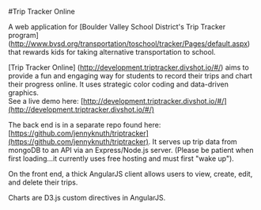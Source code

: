 #Trip Tracker Online

A web application for [Boulder Valley School District's Trip Tracker program] (http://www.bvsd.org/transportation/toschool/tracker/Pages/default.aspx) that rewards kids for taking alternative transportation to school.

[Trip Tracker Online] (http://development.triptracker.divshot.io/#/) aims to provide a fun and engaging way for students to record their trips and chart their progress online. It uses strategic color coding and data-driven graphics.  
See a live demo here: [http://development.triptracker.divshot.io/#/](http://development.triptracker.divshot.io/#/)

The back end is in a separate repo found here: [https://github.com/jennyknuth/triptracker](https://github.com/jennyknuth/triptracker). It serves up trip data from mongoDB to an API via an Express/Node.js server. (Please be patient when first loading…it currently uses free hosting and must first "wake up"). 

On the front end, a thick AngularJS client allows users to view, create, edit, and delete their trips.

Charts are D3.js custom directives in AngularJS. 

